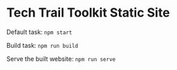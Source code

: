# Tech Trail Toolkit Static Site

Default task: `npm start`

Build task: `npm run build`

Serve the built website: `npm run serve`